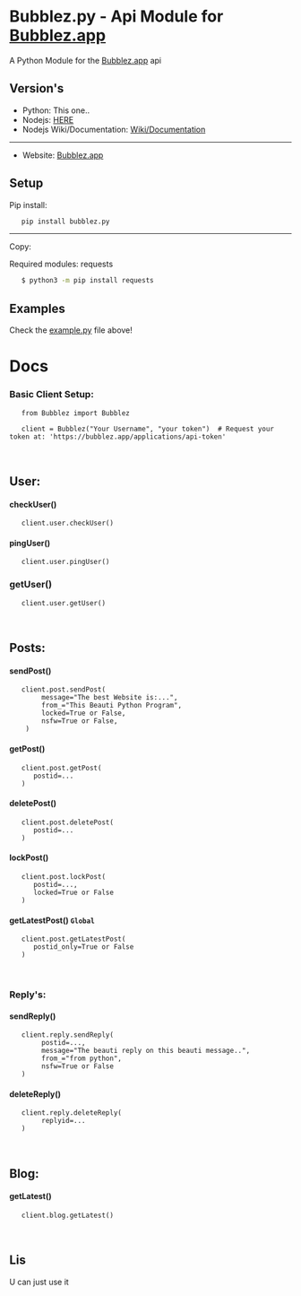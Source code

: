 # Bubblez.py - Api Module for [Bubblez.app](https://bubblez.app)
A Python Module for the [Bubblez.app](https://bubblez.app) api

## Version's 
- Python: This one..
- Nodejs: [HERE](https://github.com/ProjectBubblez/bubblez.js)
- Nodejs Wiki/Documentation: [Wiki/Documentation](https://github.com/ProjectBubblez/bubblez.js/blob/master/DOCUMENTATION.md)
 ---- 
- Website: [Bubblez.app](https://bubblez.app)

## Setup

Pip install:
```bash
   pip install bubblez.py
```
 --- 
Copy: 

Required modules: requests
```bash 
   $ python3 -m pip install requests 
```


## Examples
Check the [example.py](examples.py) file above!


# Docs
### Basic Client Setup:
```python3
   from Bubblez import Bubblez 
   
   client = Bubblez("Your Username", "your token")  # Request your token at: 'https://bubblez.app/applications/api-token'
```

<br>

## User: 
#### checkUser()
```python3
   client.user.checkUser()
```


#### pingUser()
```python3
   client.user.pingUser()
```

### getUser()
```python3
   client.user.getUser()
```

<br>

## Posts:
#### sendPost()
```python3
   client.post.sendPost(
        message="The best Website is:...",
        from_="This Beauti Python Program",
        locked=True or False,
        nsfw=True or False,
    )
```

#### getPost()
```python3
   client.post.getPost(
      postid=...
   )
```

#### deletePost()
```python3
   client.post.deletePost(
      postid=...
   )
```

#### lockPost()
```python3
   client.post.lockPost(
      postid=..., 
      locked=True or False
   )
```

#### getLatestPost()   ``Global``
```python3
   client.post.getLatestPost(
      postid_only=True or False
   )
```

<br>

### Reply's: 
#### sendReply()
```python3
   client.reply.sendReply(
        postid=..., 
        message="The beauti reply on this beauti message..", 
        from_="from python", 
        nsfw=True or False
   )
```

#### deleteReply()
```python3
   client.reply.deleteReply(
        replyid=...
   )
```
   
<br>
   
## Blog:
#### getLatest()
```python3
   client.blog.getLatest()
```

<br>

## Lis
U can just use it

